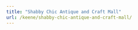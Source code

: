 ```yaml
---
title: "Shabby Chic Antique and Craft Mall"
url: /keene/shabby-chic-antique-and-craft-mall/
---
```

